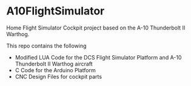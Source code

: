 # A10FlightSimulator
Home Flight Simulator Cockpit project based on the A-10 Thunderbolt II Warthog.  

This repo contains the following
* Modified LUA Code for the DCS Flight Simulator Platform and A-10 Thunderbolt II Warthog aircraft
* C Code for the Arduino Platform
* CNC Design Files for cockpit parts

